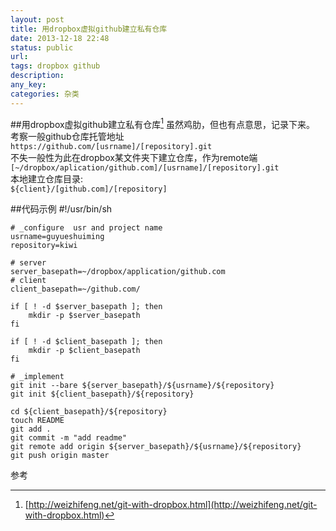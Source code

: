 ```yaml
---
layout: post
title: 用dropbox虚拟github建立私有仓库
date: 2013-12-18 22:48
status: public
url:
tags: dropbox github
description: 
any_key:
categories: 杂类
---
```


##用dropbox虚拟github建立私有仓库[^1]
虽然鸡肋，但也有点意思，记录下来。   
考察一般github仓库托管地址  `https://github.com/[usrname]/[repository].git`   
不失一般性为此在dropbox某文件夹下建立仓库，作为remote端       
 `[~/dropbox/aplication/github.com]/[usrname]/[repository].git`     
本地建立仓库目录:    
`${client}/[github.com]/[repository]`

##代码示例
    #!/usr/bin/sh

    # _configure  usr and project name
    usrname=guyueshuiming     
    repository=kiwi 

    # server
    server_basepath=~/dropbox/application/github.com
    # client
    client_basepath=~/github.com/
    
    if [ ! -d $server_basepath ]; then
        mkdir -p $server_basepath
    fi
    
    if [ ! -d $client_basepath ]; then
        mkdir -p $client_basepath
    fi
    
    # _implement
    git init --bare ${server_basepath}/${usrname}/${repository}
    git init ${client_basepath}/${repository}
    
    cd ${client_basepath}/${repository}
    touch README
    git add .
    git commit -m "add readme"
    git remote add origin ${server_basepath}/${usrname}/${repository}
    git push origin master
    
参考
[^1]: [http://weizhifeng.net/git-with-dropbox.html](http://weizhifeng.net/git-with-dropbox.html)
